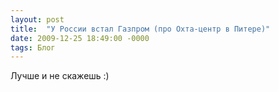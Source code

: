 ```yaml
---
layout: post
title:  "У России встал Газпром (про Охта-центр в Питере)"
date: 2009-12-25 18:49:00 -0000
tags: Блог
---
```


Лучше и не скажешь :)